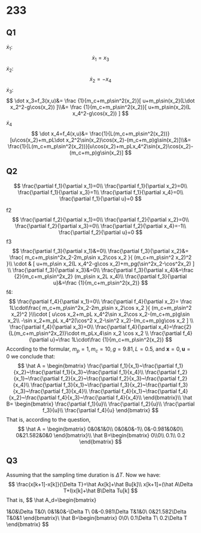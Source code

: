# 233
## Q1

$\dot x_1$:
$$
\dot x_1=x_3
$$
$\dot x_2$:
$$
\dot x_2=-x_4
$$
$\dot x_3$:
$$
\dot x_3=f_3(x,u)&=
\frac {1}{m_c+m_p\sin^2(x_2)}[
	u+m_p\sin(x_2)(L\dot x_2^2-g\cos(x_2))
]\\&=
\frac {1}{m_c+m_p\sin^2(x_2)}[
	u+m_p\sin(x_2)(L x_4^2-g\cos(x_2))
]
$$
$\dot x_4$
$$
\dot x_4=f_4(x,u)&=
\frac{1}{L(m_c+m_p\sin^2(x_2))}[u\cos(x_2)+m_pL\dot x_2^2\sin(x_2)\cos(x_2)-(m_c+m_p)g\sin(x_2)]\\&=
\frac{1}{L(m_c+m_p\sin^2(x_2))}[u\cos(x_2)+m_pLx_4^2\sin(x_2)\cos(x_2)-(m_c+m_p)g\sin(x_2)]
$$

## Q2

$$
\frac{\partial f_1}{\partial x_1}=0\\
\frac{\partial f_1}{\partial x_2}=0\\
\frac{\partial f_1}{\partial x_3}=1\\
\frac{\partial f_1}{\partial x_4}=0\\
\frac{\partial f_1}{\partial u}=0
$$

f2
$$
\frac{\partial f_2}{\partial x_1}=0\\
\frac{\partial f_2}{\partial x_2}=0\\
\frac{\partial f_2}{\partial x_3}=0\\
\frac{\partial f_2}{\partial x_4}=-1\\
\frac{\partial f_2}{\partial u}=0
$$
f3
$$
\frac{\partial f_3}{\partial x_1}&=0\\
\frac{\partial f_3}{\partial x_2}&=
\frac{
	m_c+m_p\sin^2x_2-2m_p\sin x_2\cos x_2
}{
	(m_c+m_p\sin^2 x_2)^2
}\\
\cdot &
[
	u+m_p\sin x_2(L x_4^2-g\cos x_2)+m_pg(\sin^2x_2-\cos^2x_2)
]
\\
\frac{\partial f_3}{\partial x_3}&=0\\
\frac{\partial f_3}{\partial x_4}&=\frac {2}{m_c+m_p\sin^2x_2}
(m_p\sin x_2L x_4)\\
\frac{\partial f_3}{\partial u}&=\frac {1}{m_c+m_p\sin^2(x_2)}
$$
f4:
$$
\frac{\partial f_4}{\partial x_1}=0\\
\frac{\partial f_4}{\partial x_2}=
\frac 1L\cdot\frac{
	m_c+m_p\sin^2x_2-2m_p\sin x_2\cos x_2
}{
	(m_c+m_p\sin^2 x_2)^2
}\\\cdot
[
	u\cos x_2+m_pL x_4^2\sin x_2\cos x_2-(m_c+m_p)g\sin x_2\\
	-\sin x_2+m_pL x_4^2(\cos^2 x_2-\sin^2 x_2)-(m_c+m_p)g\cos x_2
]
\\
\frac{\partial f_4}{\partial x_3}=0\\
\frac{\partial f_4}{\partial x_4}=\frac{2}{L(m_c+m_p\sin^2x_2)}\cdot 
m_pLx_4\sin x_2 \cos x_2
\\
\frac{\partial f_4}{\partial u}=\frac 1L\cdot\frac {1}{m_c+m_p\sin^2(x_2)}
$$
According to the formular, $m_p=1,m_c=10,g=9.81,L=0.5$, and $\pmb x=0,\pmb u=0$ we conclude that:
$$
\hat A = \begin{bmatrix}
\frac{\partial f_1}{x_1}~\frac{\partial f_1}{x_2}~\frac{\partial f_1}{x_3}~\frac{\partial f_1}{x_4}\\
\frac{\partial f_2}{x_1}~\frac{\partial f_2}{x_2}~\frac{\partial f_2}{x_3}~\frac{\partial f_2}{x_4}\\
\frac{\partial f_3}{x_1}~\frac{\partial f_3}{x_2}~\frac{\partial f_3}{x_3}~\frac{\partial f_3}{x_4}\\
\frac{\partial f_4}{x_1}~\frac{\partial f_4}{x_2}~\frac{\partial f_4}{x_3}~\frac{\partial f_4}{x_4}\\
\end{bmatrix}\\
\hat B=
\begin{bmatrix}
\frac{\partial f_1}{u}\\
\frac{\partial f_2}{u}\\
\frac{\partial f_3}{u}\\
\frac{\partial f_4}{u}
\end{bmatrix}
$$
That is, according to the question, 
$$
\hat A = \begin{bmatrix}
0&0&1&0\\
0&0&0&-1\\
0&-0.981&0&0\\
0&21.582&0&0 
\end{bmatrix}\\
\hat B=\begin{bmatrix}
0\\0\\
0.1\\
0.2
\end{bmatrix}
$$

## Q3

Assuming that the sampling time duration is $\Delta T.$ Now we have:
$$
\frac{x[k+1]-x[k]}{\Delta T}=\hat Ax[k]+\hat Bu[k]\\
x[k+1]=(\hat A\Delta T+I)x[k]+\hat B\Delta Tu[k]
$$
That is,
$$
\hat A_d=\begin{bmatrix}

1&0&\Delta T&0\\
0&1&0&-\Delta T\\
0&-0.981\Delta T&1&0\\
0&21.582\Delta T&0&1 
\end{bmatrix}\\
\hat B=\begin{bmatrix}
0\\0\\
0.1\Delta T\\
0.2\Delta T
\end{bmatrix}
$$


